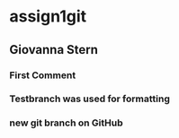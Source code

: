# assign1git
## Giovanna Stern
### First Comment
### Testbranch was used for formatting
### new git branch on GitHub
